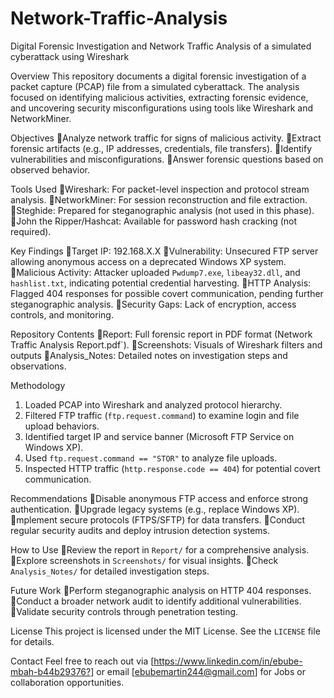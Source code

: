 # Network-Traffic-Analysis
Digital Forensic Investigation and Network Traffic Analysis of a simulated cyberattack using Wireshark

Overview
This repository documents a digital forensic investigation of a packet capture (PCAP) file from a simulated cyberattack. The analysis focused on identifying malicious activities, extracting forensic evidence, and uncovering security misconfigurations using tools like Wireshark and NetworkMiner.

Objectives
Analyze network traffic for signs of malicious activity.
Extract forensic artifacts (e.g., IP addresses, credentials, file transfers).
Identify vulnerabilities and misconfigurations.
Answer forensic questions based on observed behavior.

Tools Used
Wireshark: For packet-level inspection and protocol stream analysis.
NetworkMiner: For session reconstruction and file extraction.
Steghide: Prepared for steganographic analysis (not used in this phase).
John the Ripper/Hashcat: Available for password hash cracking (not required).

Key Findings
Target IP: 192.168.X.X
Vulnerability: Unsecured FTP server allowing anonymous access on a deprecated Windows XP system.
Malicious Activity: Attacker uploaded `Pwdump7.exe`, `libeay32.dll`, and `hashlist.txt`, indicating potential credential harvesting.
HTTP Analysis: Flagged 404 responses for possible covert communication, pending further steganographic analysis.
Security Gaps: Lack of encryption, access controls, and monitoring.

Repository Contents
Report: Full forensic report in PDF format (Network Traffic Analysis Report.pdf`).
Screenshots: Visuals of Wireshark filters and outputs
Analysis_Notes: Detailed notes on investigation steps and observations.

Methodology
1. Loaded PCAP into Wireshark and analyzed protocol hierarchy.
2. Filtered FTP traffic (`ftp.request.command`) to examine login and file upload behaviors.
3. Identified target IP and service banner (Microsoft FTP Service on Windows XP).
4. Used `ftp.request.command == "STOR"` to analyze file uploads.
5. Inspected HTTP traffic (`http.response.code == 404`) for potential covert communication.

Recommendations
Disable anonymous FTP access and enforce strong authentication.
Upgrade legacy systems (e.g., replace Windows XP).
mplement secure protocols (FTPS/SFTP) for data transfers.
Conduct regular security audits and deploy intrusion detection systems.

How to Use
Review the report in `Report/` for a comprehensive analysis.
Explore screenshots in `Screenshots/` for visual insights.
Check `Analysis_Notes/` for detailed investigation steps.

Future Work
Perform steganographic analysis on HTTP 404 responses.
Conduct a broader network audit to identify additional vulnerabilities.
Validate security controls through penetration testing.

License
This project is licensed under the MIT License. See the `LICENSE` file for details.

Contact
Feel free to reach out via [https://www.linkedin.com/in/ebube-mbah-b44b29376?] or email [ebubemartin244@gmail.com] for Jobs or collaboration opportunities.
